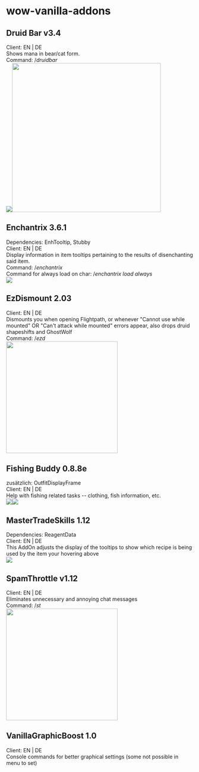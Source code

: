 # wow-vanilla-addons<br>
## Druid Bar v3.4
Client: EN | DE<br>
Shows mana in bear/cat form.<br>
Command: /*druidbar*<br>
<img src="https://image.ibb.co/ijT7yQ/druidbar01.jpg"/><img src="https://image.ibb.co/keRGsk/druidbar02.jpg" width="400"/>

## Enchantrix 3.6.1
Dependencies: EnhTooltip, Stubby<br>
Client: EN | DE<br>
Display information in item tooltips pertaining to the results of disenchanting said item.<br>
Command: /*enchantrix*<br>
Command for always load on char: /*enchantrix load always*<br>
<img src="https://image.ibb.co/nCe855/enchantrix01.jpg"/>

## EzDismount 2.03
Client: EN | DE<br>
Dismounts you when opening Flightpath, or whenever "Cannot use while mounted" OR "Can't attack while mounted" errors appear, also drops druid shapeshifts and GhostWolf<br>
Command: /*ezd*<br>
<img src="https://image.ibb.co/mTHBA5/ezdismount.jpg" width="300"/>
## Fishing Buddy 0.8.8e
zusätzlich: OutfitDisplayFrame<br>
Client: EN | DE<br>
Help with fishing related tasks -- clothing, fish information, etc.<br>
<img src="https://image.ibb.co/jk8cf5/fishingbuddy1.jpg"/><img src="https://image.ibb.co/mBycf5/fishingbuddy2.jpg"/>

## MasterTradeSkills 1.12
Dependencies: ReagentData<br>
Client: EN | DE<br>
This AddOn adjusts the display of the tooltips to show which recipe is being used by the item your hovering above<br>
<img src="https://image.ibb.co/gxv17k/mastertradeskills.jpg"/>

## SpamThrottle v1.12
Client: EN | DE<br>
Eliminates unnecessary and annoying chat messages<br>
Command: /*st*<br>
<img src="https://image.ibb.co/h6cZdQ/spamthrottle.jpg" width="300"/>
## VanillaGraphicBoost 1.0
Client: EN | DE<br>
Console commands for better graphical settings (some not possible in menu to set)<br>
